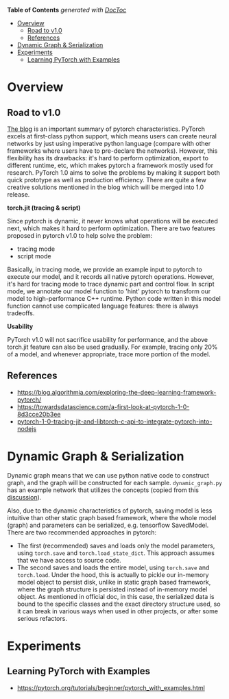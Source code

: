 <!-- START doctoc generated TOC please keep comment here to allow auto update -->
<!-- DON'T EDIT THIS SECTION, INSTEAD RE-RUN doctoc TO UPDATE -->
**Table of Contents**  *generated with [DocToc](https://github.com/thlorenz/doctoc)*

- [Overview](#overview)
  - [Road to v1.0](#road-to-v10)
  - [References](#references)
- [Dynamic Graph & Serialization](#dynamic-graph--serialization)
- [Experiments](#experiments)
  - [Learning PyTorch with Examples](#learning-pytorch-with-examples)

<!-- END doctoc generated TOC please keep comment here to allow auto update -->

# Overview

## Road to v1.0

[The blog](https://pytorch.org/2018/05/02/road-to-1.0.html) is an important summary of pytorch
characteristics. PyTorch excels at first-class python support, which means users can create neural
networks by just using imperative python language (compare with other frameworks where users have
to pre-declare the networks). However, this flexibility has its drawbacks: it's hard to perform
optimization, export to different runtime, etc, which makes pytorch a framework mostly used for
research. PyTorch 1.0 aims to solve the problems by making it support both quick prototype as well
as production efficiency. There are quite a few creative solutions mentioned in the blog which will
be merged into 1.0 release.

**torch.jit (tracing & script)**

Since pytorch is dynamic, it never knows what operations will be executed next, which makes it hard
to perform optimization. There are two features proposed in pytorch v1.0 to help solve the problem:
- tracing mode
- script mode

Basically, in tracing mode, we provide an example input to pytorch to execute our model, and it
records all native pytorch operations. However, it's hard for tracing mode to trace dynamic part
and control flow. In script mode, we annotate our model function to 'hint' pytorch to transform
our model to high-performance C++ runtime. Python code written in this model function cannot use complicated
language features: there is always tradeoffs.

**Usability**

PyTorch v1.0 will not sacrifice usability for performance, and the above torch.jit feature can also
be used gradually. For example, tracing only 20% of a model, and whenever appropriate, trace more
portion of the model.

## References

- https://blog.algorithmia.com/exploring-the-deep-learning-framework-pytorch/
- https://towardsdatascience.com/a-first-look-at-pytorch-1-0-8d3cce20b3ee
- [pytorch-1-0-tracing-jit-and-libtorch-c-api-to-integrate-pytorch-into-nodejs](http://blog.christianperone.com/2018/10/pytorch-1-0-tracing-jit-and-libtorch-c-api-to-integrate-pytorch-into-nodejs/)

# Dynamic Graph & Serialization

Dynamic graph means that we can use python native code to construct graph, and the graph will be
constructed for each sample. `dynamic_graph.py` has an example network that utilizes the concepts
(copied from this [discussion](https://discuss.pytorch.org/t/what-is-truly-happening-when-we-define-dynamic-graph-models/23669)).

Also, due to the dynamic characteristics of pytorch, saving model is less intuitive than other
static graph based framework, where the whole model (graph) and parameters can be serialized, e.g.
tensorflow SavedModel. There are two recommended approaches in pytorch:
- The first (recommended) saves and loads only the model parameters, using `torch.save` and
  `torch.load_state_dict`. This approach assumes that we have access to source code.
- The second saves and loads the entire model, using `torch.save` and `torch.load`. Under the hood,
  this is actually to pickle our in-memory model object to persist disk, unlike in static graph based
  framework, where the graph structure is persisted instead of in-memory model object. As mentioned
  in official doc, in this case, the serialized data is bound to the specific classes and the exact
  directory structure used, so it can break in various ways when used in other projects, or after
  some serious refactors.

# Experiments

## Learning PyTorch with Examples

- https://pytorch.org/tutorials/beginner/pytorch_with_examples.html
